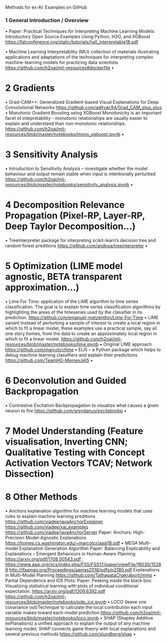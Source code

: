 

Methods for ex-AI: Examples on GitHub

###	1 General Introduction / Overview
•	Paper: Practical Techniques for Interpreting Machine Learning Models: Introductory Open Source Examples Using Python, H2O, and XGBoost
https://fatconference.org/static/tutorials/hall_interpretable18.pdf

•	Machine Learning Interpretability (MLI) 
collection of materials illustrating applications and adaptations of the techniques for interpreting complex machine-learning models for practicing data scientists
https://github.com/h2oai/mli-resources#dockerfile
•	
#	2 Gradients
•	Grad-CAM++:
Generalized Gradient-based Visual Explanations for Deep Convolutional Networks
https://github.com/adityac94/Grad_CAM_plus_plus
•	Monotonic Gradient Boosting using XGBoost
Monotonicity is an important facet of intepretability - monotonic relationships are usually easier to explain and understand than non-monotonic relationships. 
https://github.com/h2oai/mli-resources/blob/master/notebooks/mono_xgboost.ipynb
•	
# 3	Sensitivity Analysis
•	Introduction to Sensitivity Analysis – investigate whether the model behaviour and output remain stable when input is intentionally perturbed
https://github.com/h2oai/mli-resources/blob/master/notebooks/sensitivity_analysis.ipynb
•	
# 4	Decomposition Relevance Propagation (Pixel-RP, Layer-RP, Deep Taylor Decomposition…)
•	TreeInterpreter package for interpreting scikit-learn’s decision tree and random forest preditions
https://github.com/andosa/treeinterpreter
•	
# 5	Optimization (LIME model agnostic, BETA transparent approximation…)
•	Lime For Time:
application of the LIME algorithm to time series classification. The goal is to explain time series classification algorithms by highlighting the areas of the timeseries used by the classifier in its prediction.
https://github.com/emanuel-metzenthin/Lime-For-Time
•	LIME variant
Instead of perturbing a sample of interest to create a local region in which to fit a linear model, these examples use a practical sample, say all one story homes, from the data to create an approximately local region in which to fit a linear model.
https://github.com/h2oai/mli-resources/blob/master/notebooks/lime.ipynb
•	Original LIME approach
https://github.com/marcotcr/lime
•	ELI5 – a Python package which helps to debug machine learning classifiers and explain their predictions
https://github.com/TeamHG-Memex/eli5
•	
# 6	Deconvolution and Guided Backpropagation
•	Contrastive Excitation Backpropagation
to visualize what causes a given neuron to fire
https://github.com/greydanus/excitationbp
•	
# 7	Model Understanding (Feature visualisation, Inverting CNN; Qualitative Testing with Concept Activation Vectors TCAV; Network Dissection)


# 8	Other Methods
•	Anchors explanation algorithm for machine learning models that uses rules to explain machine learning preditions
https://github.com/viadee/javaAnchorExplainer
https://github.com/viadee/xai_examples
https://github.com/viadee/javaAnchorServer
Paper: Anchors: High-Precision Model-Agnostic Explanations
https://homes.cs.washington.edu/~marcotcr/aaai18.pdf
•	MEGA Multi-model Explanation Generation Algorithm
Paper: Balancing Explicability and Explanations – Emergent Behaviours in Human-Aware Planning 
https://arxiv.org/pdf/1708.00543.pdf ; https://www.aaai.org/ocs/index.php/FSS/FSS17/paper/viewFile/16030/15288 
http://ifaamas.org/Proceedings/aamas2018/pdfs/p2180.pdf
Explanations in Multi-Model Planning
https://github.com/TathagataChakraborti/mmp
•	Partial Dependence and ICE Plots:
Paper: Peeking inside the black box: Visualizing statistical learning with plots of individual conditional expectation. https://arxiv.org/pdf/1309.6392.pdf 
https://github.com/h2oai/mli-resources/blob/master/notebooks/pdp_ice.ipynb
•	LOCO (leave one covariance out)Technique to calculate the local contribution each input variable makes toward each model prediction
https://github.com/h2oai/mli-resources/blob/master/notebooks/loco.ipynb
•	SHAP (Shapley Additive exPlanations) a unified approach to explain the output of any machine learning model; SHAP connects game theory with local explanations and several previous methods
https://github.com/slundberg/shap
•	
